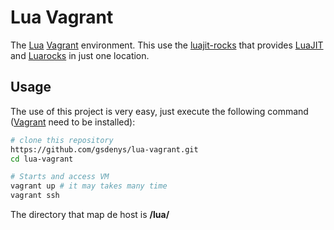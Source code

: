 # Lua Vagrant #

The [Lua](https://www.lua.org) [Vagrant](https://www.vagrantup.com) environment. This use the [luajit-rocks](https://github.com/torch/luajit-rocks) that provides [LuaJIT](http://luajit.org) and [Luarocks](https://luarocks.org) in just one location.

## Usage ##

The use of this project is very easy, just execute the following command ([Vagrant](https://www.vagrantup.com) need to be installed):

```sh
# clone this repository
https://github.com/gsdenys/lua-vagrant.git
cd lua-vagrant

# Starts and access VM
vagrant up # it may takes many time
vagrant ssh 
```
The directory that map de host is __/lua/__
